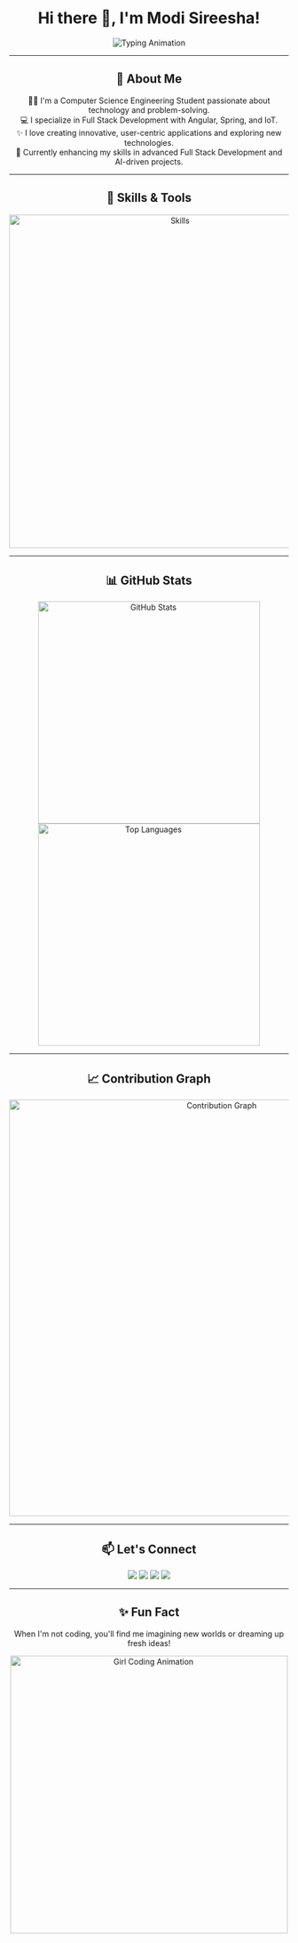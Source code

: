 <h1 align="center">Hi there 👋, I'm Modi Sireesha!</h1>

<p align="center">
  <img src="https://readme-typing-svg.herokuapp.com?font=Roboto+Mono&size=30&duration=3000&color=A445B2&center=true&vCenter=true&width=500&lines=Full+Stack+Developer;AI+Enthusiast;Tech+Innovator;Dreamer+%26+Creator" alt="Typing Animation">
</p>

---

<h2 align="center">🌟 About Me</h2>

<p align="center">
  👩‍🎓 I'm a Computer Science Engineering Student passionate about technology and problem-solving.<br>
  💻 I specialize in Full Stack Development with Angular, Spring, and IoT.<br>
  ✨ I love creating innovative, user-centric applications and exploring new technologies.<br>
  🌱 Currently enhancing my skills in advanced Full Stack Development and AI-driven projects.
</p>

---

<h2 align="center">🚀 Skills & Tools</h2>

<p align="center">
  <img src="https://skillicons.dev/icons?i=html,css,js,ts,angular,nodejs,java,spring,python,mysql,mongodb,aws,postman&perline=6" alt="Skills" width="600">
</p>

---

<h2 align="center">📊 GitHub Stats</h2>

<p align="center">
  <img src="https://github-readme-stats.vercel.app/api?username=sireesha0904&show_icons=true&theme=radical&hide_title=true" alt="GitHub Stats" width="400">
  <img src="https://github-readme-stats.vercel.app/api/top-langs/?username=sireesha0904&layout=compact&theme=radical" alt="Top Languages" width="400">
</p>

---

<h2 align="center">📈 Contribution Graph</h2>

<p align="center">
  <img src="https://github-readme-activity-graph.vercel.app/graph?username=sireesha0904&theme=radical&bg_color=0D1117&color=A445B2&line=FF5733&point=FFFFFF" alt="Contribution Graph" width="750">
</p>

---

<h2 align="center">📫 Let's Connect</h2>

<p align="center">
  <a href="https://twitter.com/_sireeshamodi_" target="_blank"><img src="https://img.shields.io/badge/Twitter-%40_sireeshamodi_-1DA1F2?style=for-the-badge&logo=twitter"></a>
  <a href="https://instagram.com/sireesha_modi" target="_blank"><img src="https://img.shields.io/badge/Instagram-%40sireesha_modi-E4405F?style=for-the-badge&logo=instagram"></a>
  <a href="mailto:modisireesha09@gmail.com"><img src="https://img.shields.io/badge/Email-modisireesha09%40gmail.com-red?style=for-the-badge&logo=gmail"></a>
  <a href="https://www.linkedin.com/in/modi-sireesha-63ba47279/" target="_blank"><img src="https://img.shields.io/badge/LinkedIn-Connect-%230077B5?style=for-the-badge&logo=linkedin"></a>
</p>

---

<h2 align="center">✨ Fun Fact</h2>

<p align="center">
  When I'm not coding, you'll find me imagining new worlds or dreaming up fresh ideas!
</p>

<p align="center">
  <img src="https://media.giphy.com/media/L1R1tvI9svkIWwpVYr/giphy.gif" alt="Girl Coding Animation" width="500">
</p>
